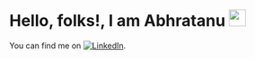 # Hello, folks!, I am Abhratanu <img src="https://raw.githubusercontent.com/MartinHeinz/MartinHeinz/master/wave.gif" width="30px">



<!-- Actual text -->

You can find me on [![LinkedIn][2.2]][2].

<!-- Icons -->

[1.2]: http://i.imgur.com/wWzX9uB.png (twitter icon without padding)
[2.2]: https://raw.githubusercontent.com/MartinHeinz/MartinHeinz/master/linkedin-3-16.png

<!-- Links to your social media accounts -->

[2]: https://www.linkedin.com/in/abhratanu-saha/
